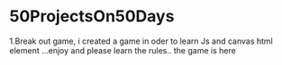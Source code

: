 # 50ProjectsOn50Days

1.Break out game, i created a game in oder to learn Js and canvas html element ...enjoy and please learn the rules..
the game is here 
